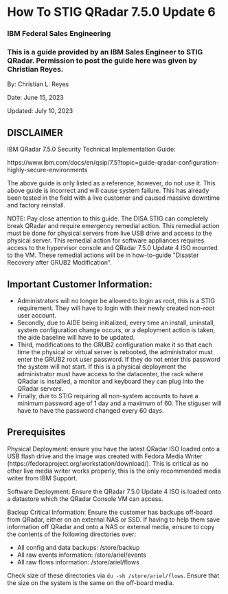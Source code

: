 # How To STIG QRadar 7.5.0 Update 6
### IBM Federal Sales Engineering
### This is a guide provided by an IBM Sales Engineer to STIG QRadar. Permission to post the guide here was given by Christian Reyes.
<p>By: Christian L. Reyes</p>
<p>Date: June 15, 2023</p>
<p>Updated: July 10, 2023</p>

## DISCLAIMER
<p>IBM QRadar 7.5.0 Security Technical Implementation Guide:</p>
<p>https://www.ibm.com/docs/en/qsip/7.5?topic=guide-qradar-configuration-highly-secure-environments</p>
<p>The above guide is only listed as a reference, however, do not use it. This above guide is incorrect and will cause system failure. This has already been tested in the field with a live customer and caused massive downtime and factory reinstall.</p>
<p>NOTE: Pay close attention to this guide. The DISA STIG can completely break QRadar and require emergency remedial action. This remedial action must be done for physical servers from live USB drive and access to the physical server. This remedial action for software appliances requires access to the hypervisor console and QRadar 7.5.0 Update 4 ISO mounted to the VM. These remedial actions will be in how-to-guide "Disaster Recovery after GRUB2 Modification".</p>

## Important Customer Information:
- Administrators will no longer be allowed to login as root, this is a STIG requirement. They will have to login with their newly created non-root user account.
- Secondly, due to AIDE being initialized, every time an install, uninstall, system configuration change occurs, or a deployment action is taken, the aide baseline will have to be updated.
- Third, modifications to the GRUB2 configuration make it so that each time the physical or virtual server is rebooted, the administrator must enter the GRUB2 root user password. If they do not enter this password the system will not start. If this is a physical deployment the administrator must have access to the datacenter, the rack where QRadar is installed, a monitor and keyboard they can plug into the QRadar servers.
- Finally, due to STIG requiring all non-system accounts to have a minimum password age of 1 day and a maximum of 60. The stiguser will have to have the password changed every 60 days.

## Prerequisites
<p>Physical Deployment: ensure you have the latest QRadar ISO loaded onto a USB flash drive and the image was created with Fedora Media Writer (https://fedoraproject.org/workstation/download/). This is critical as no other live media writer works properly, this is the only recommended media writer from IBM Support.</p>
<p>Software Deployment: Ensure the QRadar 7.5.0 Update 4 ISO is loaded onto a datastore which the QRadar Console VM can access.</p>
<p>Backup Critical Information: Ensure the customer has backups off-board from QRadar, either on an external NAS or SSD. If having to help them save information off QRadar and onto a NAS or external media, ensure to copy the contents of the following directories over:</p>

- All config and data backups: /store/backup
- All raw events information: /store/ariel/events
- All raw flows information: /store/ariel/flows

Check size of these directories via `du -sh /store/ariel/flows`. Ensure that the size on the system is the same on the off-board media. 
